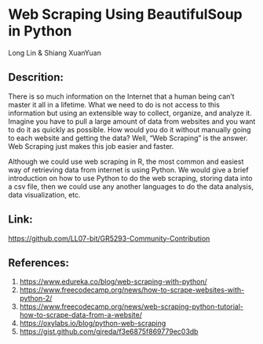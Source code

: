 # Web Scraping Using BeautifulSoup in Python

Long Lin & Shiang XuanYuan

## Descrition:

There is so much information on the Internet that a human being can’t master it all in a lifetime. What we need to do is not access to this information but using an extensible way to collect, organize, and analyze it. Imagine you have to pull a large amount of data from websites and you want to do it as quickly as possible. How would you do it without manually going to each website and getting the data? Well, “Web Scraping” is the answer. Web Scraping just makes this job easier and faster.

Although we could use web scraping in R, the most common and easiest way of retrieving data from internet is using Python. We would give a brief introduction on how to use Python to do the web scraping, storing data into a csv file, then we could use any another languages to do the data analysis, data visualization, etc.

## Link:

https://github.com/LL07-bit/GR5293-Community-Contribution

## References:
1. https://www.edureka.co/blog/web-scraping-with-python/
2. https://www.freecodecamp.org/news/how-to-scrape-websites-with-python-2/
3. https://www.freecodecamp.org/news/web-scraping-python-tutorial-how-to-scrape-data-from-a-website/
4. https://oxylabs.io/blog/python-web-scraping
5. https://gist.github.com/gjreda/f3e6875f869779ec03db
